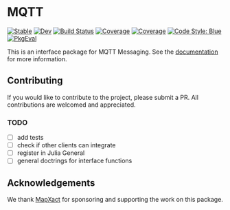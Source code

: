 # MQTT

[![Stable](https://img.shields.io/badge/docs-stable-blue.svg)](https://JuliaMessaging.github.io/MQTT.jl/stable/)
[![Dev](https://img.shields.io/badge/docs-dev-blue.svg)](https://JuliaMessaging.github.io/MQTT.jl/dev/)
[![Build Status](https://github.com/JuliaMessaging/MQTT.jl/actions/workflows/CI.yml/badge.svg?branch=main)](https://github.com/JuliaMessaging/MQTT.jl/actions/workflows/CI.yml?query=branch%3Amain)
[![Coverage](https://codecov.io/gh/JuliaMessaging/MQTT.jl/branch/main/graph/badge.svg)](https://codecov.io/gh/JuliaMessaging/MQTT.jl)
[![Coverage](https://coveralls.io/repos/github/JuliaMessaging/MQTT.jl/badge.svg?branch=main)](https://coveralls.io/github/JuliaMessaging/MQTT.jl?branch=main)
[![Code Style: Blue](https://img.shields.io/badge/code%20style-blue-4495d1.svg)](https://github.com/invenia/BlueStyle)
[![PkgEval](https://JuliaCI.github.io/NanosoldierReports/pkgeval_badges/M/MQTT.svg)](https://JuliaCI.github.io/NanosoldierReports/pkgeval_badges/report.html)

This is an interface package for MQTT Messaging. See the [documentation](https://JuliaMessaging.github.io/MQTT.jl) for more information.

## Contributing

If you would like to contribute to the project, please submit a PR. All contributions are welcomed and appreciated.

### TODO

- [ ] add tests
- [ ] check if other clients can integrate
- [ ] register in Julia General
- [ ] general doctrings for interface functions

## Acknowledgements

We thank [MapXact](https://mapxact.com/) for sponsoring and supporting the work on this package.